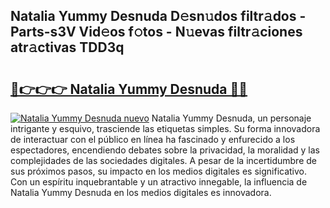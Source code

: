 ## Natalia Yummy Desnuda D𝚎sn𝚞dos filtr𝚊dos - Parts-s3V Vid𝚎os f𝚘tos - N𝚞evas filtr𝚊ciones atr𝚊ctivas TDD3q

# <h2><a href="http://mb1r05o.tromn.icu/?c=Natalia+Yummy+Desnuda">🔗👉👉👉 Natalia Yummy Desnuda 🔗🔗</a></h2>

[![Natalia Yummy Desnuda nuevo](https://i.imgur.com/pEAQMta.gif)](http://mb1r05o.tromn.icu/?c=Natalia+Yummy+Desnuda)
Natalia Yummy Desnuda, un personaje intrigante y esquivo, trasciende las etiquetas simples. Su forma innovadora de interactuar con el público en línea ha fascinado y enfurecido a los espectadores, encendiendo debates sobre la privacidad, la moralidad y las complejidades de las sociedades digitales. A pesar de la incertidumbre de sus próximos pasos, su impacto en los medios digitales es significativo. Con un espíritu inquebrantable y un atractivo innegable, la influencia de Natalia Yummy Desnuda en los medios digitales es innovadora.
